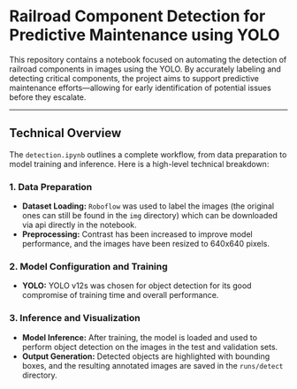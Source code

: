 # Railroad Component Detection for Predictive Maintenance using YOLO

This repository contains a notebook focused on automating the detection of railroad components in images using the YOLO. By accurately labeling and detecting critical components, the project aims to support predictive maintenance efforts—allowing for early identification of potential issues before they escalate.

---

## Technical Overview

The `detection.ipynb` outlines a complete workflow, from data preparation to model training and inference. Here is a high-level technical breakdown:

### 1. Data Preparation

- **Dataset Loading:** `Roboflow` was used to label the images (the original ones can still be found in the `img` directory) which can be downloaded via api directly in the notebook.
- **Preprocessing:** Contrast has been increased to improve model performance, and the images have been resized to 640x640 pixels.

### 2. Model Configuration and Training

- **YOLO:** YOLO v12s was chosen for object detection for its good compromise of training time and overall performance.

### 3. Inference and Visualization

- **Model Inference:** After training, the model is loaded and used to perform object detection on the images in the test and validation sets.
- **Output Generation:** Detected objects are highlighted with bounding boxes, and the resulting annotated images are saved in the `runs/detect` directory.
